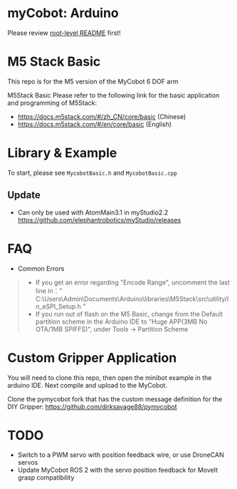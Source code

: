# myCobot: Arduino

Please review [root-level README](../) first!

# M5 Stack Basic

This repo is for the M5 version of the MyCobot 6 DOF arm

M5Stack Basic 
Please refer to the following link for the basic application and programming of
M5Stack:

- <https://docs.m5stack.com/#/zh_CN/core/basic> (Chinese)
- <https://docs.m5stack.com/#/en/core/basic> (English)

# Library & Example 

To start, please see `MycobotBasic.h` and `MycobotBasic.cpp`

## Update 

- Can only be used with AtomMain3.1 in myStudio2.2
https://github.com/elephantrobotics/myStudio/releases

# FAQ
* Common Errors  
>  * If you get an error regarding "Encode Range", uncomment the last line in：" C:\Users\Admin\Documents\Arduino\libraries\M5Stack\src\utility/ln_eSPI_Setup.h "  
>  * If you run out of flash on the M5 Basic, change from the Default partition scheme in the Arduino IDE to "Huge APP(3MB No OTA/1MB SPIFFS)", under Tools -> Partition Scheme

# Custom Gripper Application
You will need to clone this repo, then open the minibot example in the arduino IDE. Next compile and upload to the MyCobot.

Clone the pymycobot fork that has the custom message definition for the DIY Gripper: https://github.com/dirksavage88/pymycobot

# TODO
* Switch to a PWM servo with position feedback wire, or use DroneCAN servos
* Update MyCobot ROS 2 with the servo position feedback for MoveIt grasp compatibility
